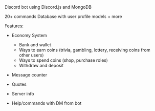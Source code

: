 Discord bot using Discord.js and MongoDB

20+ commands
Database with user profile models + more

Features:

- Economy System
  - Bank and wallet
  - Ways to earn coins (trivia, gambling, lottery, receiving coins from other users)
  - Ways to spend coins (shop, purchase roles)
  - Withdraw and deposit
  
- Message counter
- Quotes
- Server info
- Help/commands with DM from bot

